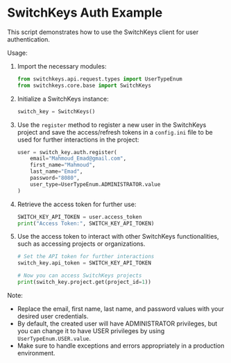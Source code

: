 # SwitchKeys Auth Example

This script demonstrates how to use the SwitchKeys client for user authentication.

Usage:

1. Import the necessary modules:

    ```python
    from switchkeys.api.request.types import UserTypeEnum
    from switchkeys.core.base import SwitchKeys
    ```

2. Initialize a SwitchKeys instance:

    ```python
    switch_key = SwitchKeys()
    ```

3. Use the `register` method to register a new user in the SwitchKeys project and save the access/refresh tokens in a `config.ini` file to be used for further interactions in the project:

    ```python
    user = switch_key.auth.register(
        email="Mahmoud_Emad@gmail.com",
        first_name="Mahmoud",
        last_name="Emad",
        password="8080",
        user_type=UserTypeEnum.ADMINISTRATOR.value
    )
    ```

4. Retrieve the access token for further use:

    ```python
    SWITCH_KEY_API_TOKEN = user.access_token
    print("Access Token:", SWITCH_KEY_API_TOKEN)
    ```

5. Use the access token to interact with other SwitchKeys functionalities, such as accessing projects or organizations.

    ```python
    # Set the API token for further interactions
    switch_key.api_token = SWITCH_KEY_API_TOKEN

    # Now you can access SwitchKeys projects
    print(switch_key.project.get(project_id=1))
    ```

Note:

- Replace the email, first name, last name, and password values with your desired user credentials.
- By default, the created user will have ADMINISTRATOR privileges, but you can change it to have USER privileges by using `UserTypeEnum.USER.value`.
- Make sure to handle exceptions and errors appropriately in a production environment.
